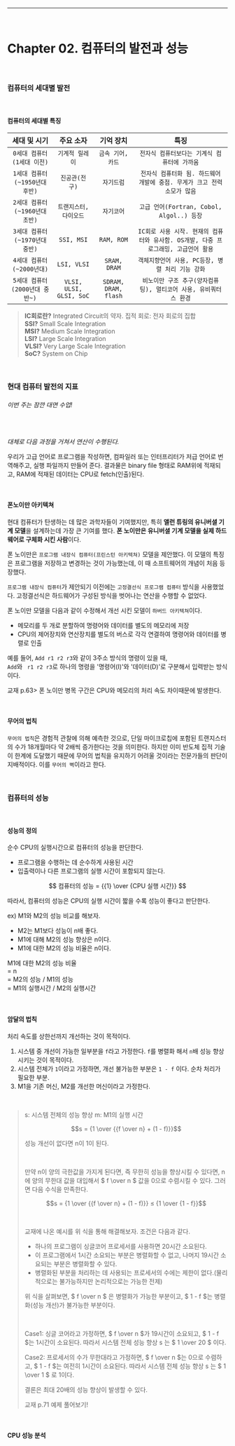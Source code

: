 ------------------

<br>

# Chapter 02. 컴퓨터의 발전과 성능

<br>

### 컴퓨터의 세대별 발전

<br>

#### 컴퓨터의 세대별 특징

| 세대 및 시기 | 주요 소자 | 기억 장치 | 특징 |
|:---:|:---:|:---:|:---:|
|`0세대 컴퓨터(1세대 이전)`|`기계적 릴레이`|`금속 기어, 카드`|`전자식 컴퓨터보다는 기계식 컴퓨터에 가까움`|
|`1세대 컴퓨터(~1950년대 후반)`|`진공관(전구)`|`자기드럼`|`전자식 컴퓨터화 됨. 하드웨어 개발에 중점. 무게가 크고 전력 소모가 많음`|
|`2세대 컴퓨터(~1960년대 초반)`|`트랜지스터, 다이오드`|`자기코어`|`고급 언어(Fortran, Cobol, Algol..) 등장`|
|`3세대 컴퓨터(~1970년대 중반)`|`SSI, MSI`|`RAM, ROM`|`IC회로 사용 시작. 현재의 컴퓨터와 유사함. OS개발, 다중 프로그래밍, 고급언어 활용`|
|`4세대 컴퓨터(~2000년대)`|`LSI, VLSI`|`SRAM, DRAM`|`객체지향언어 사용, PC등장, 병렬 처리 기능 강화`|
|`5세대 컴퓨터(2000년대 중반~)`|`VLSI, ULSI, GLSI, SoC`|`SDRAM, DRAM, flash`|`비노이만 구조 추구(양자컴퓨팅), 멀티코어 사용, 유비쿼터스 환경`|

> **IC회로란?** Integrated Circuit의 약자. 집적 회로: 전자 회로의 집합    
> **SSI?** Small Scale Integration     
> **MSI?** Medium Scale Integration    
> **LSI?** Large Scale Integration     
> **VLSI?** Very Large Scale Integration    
> **SoC?** System on Chip    

<br>

### 현대 컴퓨터 발전의 지표

###### 이번 주는 잠깐 대면 수업!

<br>

*대체로 다음 과정을 거쳐서 연산이 수행된다.*   

우리가 고급 언어로 프로그램을 작성하면, 컴파일러 또는 인터프리터가 저급 언어로 번역해주고, 실행 파일까지 만들어 준다. 결과물은 binary file 형태로 RAM위에 적재되고, RAM에 적재된 데이터는 CPU로 fetch(인출)된다.   

<br>

#### 폰노이만 아키텍쳐
   
현대 컴퓨터가 탄생하는 데 많은 과학자들이 기여했지만, 특히 **앨런 튜링의 유니버셜 기계 모델**을 설계하는데 가장 큰 기여를 했다. **폰 노이만은 유니버셜 기계 모델을 실제 하드웨어로 구체화 시킨 사람**이다.    

폰 노이만은 `프로그램 내장식 컴퓨터(프린스턴 아키텍쳐)` 모델을 제안했다. 이 모델의 특징은 프로그램을 저장하고 변경하는 것이 가능했는데, 이 때 소프트웨어의 개념이 처음 등장했다.    

`프로그램 내장식 컴퓨터`가 제안되기 이전에는 `고정결선식 프로그램 컴퓨터` 방식을 사용했었다. 고정결선식은 하드웨어가 구성된 방식을 벗어나는 연산을 수행할 수 없었다.    

폰 노이만 모델을 다음과 같이 수정해서 개선 시킨 모델이 `하버드 아키텍쳐`이다.    
* 메모리를 두 개로 분할하여 명령어와 데이터를 별도의 메모리에 저장    
* CPU의 제어장치와 연산장치를 별도의 버스로 각각 연결하여 명령어와 데이터를 병렬로 인출    

예를 들어, `Add r1 r2 r3`와 같이 3주소 방식의 명령이 있을 때,     
`Add`와 ` r1 r2 r3`로 하나의 명령을 '명령어(I)'와 '데이터(D)'로 구분해서 입력받는 방식이다.    

교재 p.63> 폰 노이만 병목 구간은 CPU와 메모리의 처리 속도 차이때문에 발생한다.    

<br>

#### 무어의 법칙

`무어의 법칙`은 경험적 관찰에 의해 예측한 것으로, 단일 마이크로칩에 포함된 트랜지스터의 수가 18개월마다 약 2배씩 증가한다는 것을 의미한다. 하지만 이미 반도체 집적 기술이 한계에 도달했기 때문에 무어의 법칙을 유지하기 어려울 것이라는 전문가들의 판단이 지배적이다. 이를 `무어의 벽`이라고 한다.

<br>

### 컴퓨터의 성능

<br>

#### 성능의 정의

순수 CPU의 실행시간으로 컴퓨터의 성능을 판단한다.      
* 프로그램을 수행하는 데 순수하게 사용된 시간     
* 입출력이나 다른 프로그램의 실행 시간이 포함되지 않는다.    

$$ 컴퓨터의 성능 = {{1} \over {CPU 실행 시간}} $$    

따라서, 컴퓨터의 성능은 CPU의 실행 시간이 짧을 수록 성능이 좋다고 판단한다.    

ex) M1와 M2의 성능 비교를 해보자.    
* M2는 M1보다 성능이 n배 좋다.    
* M1에 대해 M2의 성능 향상은 n이다.    
* M1에 대한 M2의 성능 비율은 n이다.    
     
M1에 대한 M2의 성능 비율    
= n    
= M2의 성능 / M1의 성능    
= M1의 실행시간 / M2의 실행시간    

<br>

#### 암달의 법칙

처리 속도를 상한선까지 개선하는 것이 목적이다.   

1. 시스템 중 개선이 가능한 일부분을 `f`라고 가정한다. `f`를 병렬화 해서 `n`배 성능 향상시키는 것이 목적이다.    
2. 시스템 전체가 `1`이라고 가정하면, 개선 불가능한 부분은 `1 - f` 이다. 순차 처리가 필요한 부분.     
3. M1을 기존 머신, M2를 개선한 머신이라고 가정한다.    

<br>

> s: 시스템 전체의 성능 향상
> m: M1의 실행 시간
> 
> $$s = {1 \over {{f \over n} + (1 - f)}}$$
>
> 성능 개선이 없다면 n이 1이 된다.
> 
> <br>
>      
> 만약 n이 양의 극한값을 가지게 된다면, 즉 무한히 성능을 향상시킬 수 있다면,
> n에 양의 무한대 값을 대입해서 $ f \over n $ 값을 0으로 수렴시킬 수 있다.
> 그러면 다음 수식을 만족한다.
> 
> $$s = {1 \over {{f \over n} + (1 - f)}} ≤ {1 \over {1 - f}}$$
>
> <br>
> 
> 교재에 나온 예시를 위 식을 통해 해결해보자.
> 조건은 다음과 같다.
> * 하나의 프로그램이 싱글코어 프로세서를 사용하면 20시간 소요된다.
> * 이 프로그램에서 1시간 소요되는 부분은 병렬화할 수 없고, 나머지 19시간 소요되는 부분은 병렬화할 수 있다.
> * 병렬화된 부분을 처리하는 데 사용되는 프로세서의 수에는 제한이 없다.(물리적으로는 불가능하지만 논리적으로는 가능한 전제)
> 
> 위 식을 살펴보면, $ f \over n $ 은 병렬화가 가능한 부분이고, $ 1 - f $는 병렬화(성능 개선)가 불가능한 부분이다.
> 
> <br>
> 
> Case1: 싱글 코어라고 가정하면, $ f \over n $가 19시간이 소요되고, $ 1 - f $는 1시간이 소요된다.
> 따라서 시스템 전체 성능 향상 s 는 $ 1 \over 20 $ 이다.
>     
> Case2: 프로세서의 수가 무한대라고 가정하면, $ f \over n $는 0으로 수렴하고, $ 1 - f $는 여전히 1시간이 소요된다. 
> 따라서 시스템 전체 성능 향상 s 는 $ 1 \over 1 $ 로 1이다.
>     
> 결론은 최대 20배의 성능 향상이 발생할 수 있다.
> 
> 교재 p.71 예제 풀어보기!

<br>

#### CPU 성능 분석


